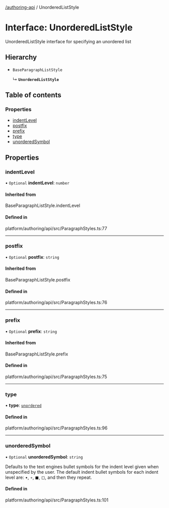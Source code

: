 [ /authoring-api](../overview.md) / UnorderedListStyle

# Interface: UnorderedListStyle

UnorderedListStyle interface for specifying an unordered list

## Hierarchy

- `BaseParagraphListStyle`

  ↳ **`UnorderedListStyle`**

## Table of contents

### Properties

- [indentLevel](UnorderedListStyle.md#indentLevel)
- [postfix](UnorderedListStyle.md#postfix)
- [prefix](UnorderedListStyle.md#prefix)
- [type](UnorderedListStyle.md#type)
- [unorderedSymbol](UnorderedListStyle.md#unorderedSymbol)

## Properties

### <a id="indentLevel" name="indentLevel"></a> indentLevel

• `Optional` **indentLevel**: `number`

#### Inherited from

BaseParagraphListStyle.indentLevel

#### Defined in

platform/authoring/api/src/ParagraphStyles.ts:77

___

### <a id="postfix" name="postfix"></a> postfix

• `Optional` **postfix**: `string`

#### Inherited from

BaseParagraphListStyle.postfix

#### Defined in

platform/authoring/api/src/ParagraphStyles.ts:76

___

### <a id="prefix" name="prefix"></a> prefix

• `Optional` **prefix**: `string`

#### Inherited from

BaseParagraphListStyle.prefix

#### Defined in

platform/authoring/api/src/ParagraphStyles.ts:75

___

### <a id="type" name="type"></a> type

• **type**: [`unordered`](../enums/ParagraphListStyleType.md#unordered)

#### Defined in

platform/authoring/api/src/ParagraphStyles.ts:96

___

### <a id="unorderedSymbol" name="unorderedSymbol"></a> unorderedSymbol

• `Optional` **unorderedSymbol**: `string`

Defaults to the text engines bullet symbols for the indent level given when unspecified by the user.
The default indent bullet symbols for each indent level are: •, ◦, ◼, ◻, and then they repeat.

#### Defined in

platform/authoring/api/src/ParagraphStyles.ts:101
